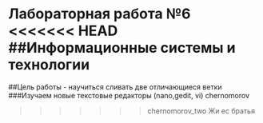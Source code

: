 Лабораторная работа №6
<<<<<<< HEAD
##Информационные системы и технологии
=======

##Цель работы - научиться сливать две отличающиеся ветки
###Изучаем новые текстовые редакторы (nano,gedit, vi)
chernomorov
>>>>>>> chernomorov_two
Жи ес братья
